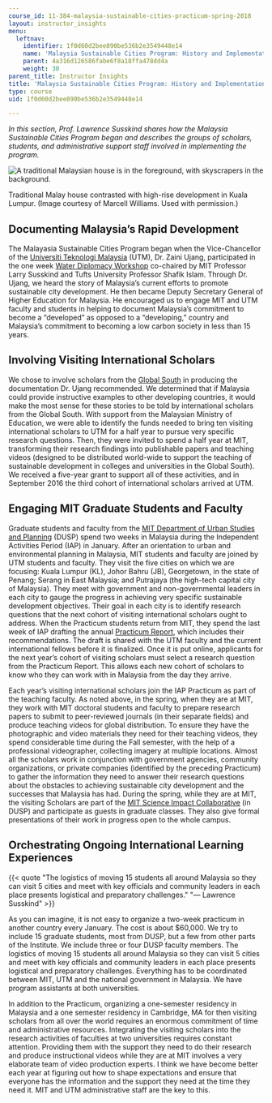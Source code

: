 ```yaml
---
course_id: 11-384-malaysia-sustainable-cities-practicum-spring-2018
layout: instructor_insights
menu:
  leftnav:
    identifier: 1f0d60d2bee890be536b2e3549448e14
    name: 'Malaysia Sustainable Cities Program: History and Implementation'
    parent: 4a316d126586fabe6f8a18ffa478dd4a
    weight: 30
parent_title: Instructor Insights
title: 'Malaysia Sustainable Cities Program: History and Implementation'
type: course
uid: 1f0d60d2bee890be536b2e3549448e14

---
```


_In this section, Prof. Lawrence Susskind shares how the Malaysia Sustainable Cities Program began and describes the groups of scholars, students, and administrative support staff involved in implementing the program._

![A traditional Malaysian house is in the foreground, with skyscrapers in the background. ](/coursemedia/11-384-malaysia-sustainable-cities-practicum-spring-2018/f446b47316a2ca7de84d33f5c7e86cd6_11-384-TLP.jpg)

Traditional Malay house contrasted with high-rise development in Kuala Lumpur. (Image courtesy of Marcell Williams. Used with permission.)

Documenting Malaysia’s Rapid Development
----------------------------------------

The Malayasia Sustainable Cities Program began when the Vice-Chancellor of the [Universiti Teknologi Malaysia](http://www.utm.my/) (UTM), Dr. Zaini Ujang, participated in the one week [Water Diplomacy Workshop](http://waterdiplomacy.org/workshop/) co-chaired by MIT Professor Larry Susskind and Tufts University Professor Shafik Islam. Through Dr. Ujang, we heard the story of Malaysia’s current efforts to promote sustainable city development. He then became Deputy Secretary General of Higher Education for Malaysia. He encouraged us to engage MIT and UTM faculty and students in helping to document Malaysia’s commitment to become a “developed” as opposed to a “developing,” country and Malaysia’s commitment to becoming a low carbon society in less than 15 years.

Involving Visiting International Scholars
-----------------------------------------

We chose to involve scholars from the [Global South](https://en.wikipedia.org/wiki/Global_South) in producing the documentation Dr. Ujang recommended. We determined that if Malaysia could provide instructive examples to other developing countries, it would make the most sense for these stories to be told by international scholars from the Global South. With support from the Malaysian Ministry of Education, we were able to identify the funds needed to bring ten visiting international scholars to UTM for a half year to pursue very specific research questions. Then, they were invited to spend a half year at MIT, transforming their research findings into publishable papers and teaching videos (designed to be distributed world-wide to support the teaching of sustainable development in colleges and universities in the Global South). We received a five-year grant to support all of these activities, and in September 2016 the third cohort of international scholars arrived at UTM.

Engaging MIT Graduate Students and Faculty
------------------------------------------

Graduate students and faculty from the [MIT Department of Urban Studies and Planning](http://dusp.mit.edu/) (DUSP) spend two weeks in Malaysia during the Independent Activities Period (IAP) in January. After an orientation to urban and environmental planning in Malaysia, MIT students and faculty are joined by UTM students and faculty. They visit the five cities on which we are focusing: Kuala Lumpur (KL), Johor Bahru (JB), Georgetown, in the state of Penang; Serang in East Malaysia; and Putrajaya (the high-tech capital city of Malaysia). They meet with government and non-governmental leaders in each city to gauge the progress in achieving very specific sustainable development objectives. Their goal in each city is to identify research questions that the next cohort of visiting international scholars ought to address. When the Practicum students return from MIT, they spend the last week of IAP drafting the annual [Practicum Report](https://malaysiacities.mit.edu/practicum2016), which includes their recommendations. The draft is shared with the UTM faculty and the current international fellows before it is finalized. Once it is put online, applicants for the next year’s cohort of visiting scholars must select a research question from the Practicum Report. This allows each new cohort of scholars to know who they can work with in Malaysia from the day they arrive.

Each year’s visiting international scholars join the IAP Practicum as part of the teaching faculty. As noted above, in the spring, when they are at MIT, they work with MIT doctoral students and faculty to prepare research papers to submit to peer-reviewed journals (in their separate fields) and produce teaching videos for global distribution. To ensure they have the photographic and video materials they need for their teaching videos, they spend considerable time during the Fall semester, with the help of a professional videographer, collecting imagery at multiple locations. Almost all the scholars work in conjunction with government agencies, community organizations, or private companies (identified by the preceding Practicum) to gather the information they need to answer their research questions about the obstacles to achieving sustainable city development and the successes that Malaysia has had. During the spring, while they are at MIT, the visiting Scholars are part of the [MIT Science Impact Collaborative](https://dusp.mit.edu/epp/project/mit-science-impact-collaborative) (in DUSP) and participate as guests in graduate classes. They also give formal presentations of their work in progress open to the whole campus.

Orchestrating Ongoing International Learning Experiences
--------------------------------------------------------

{{< quote "The logistics of moving 15 students all around Malaysia so they can visit 5 cities and meet with key officials and community leaders in each place presents logistical and preparatory challenges." "— Lawrence Susskind" >}}

As you can imagine, it is not easy to organize a two-week practicum in another country every January. The cost is about $60,000. We try to include 15 graduate students, most from DUSP, but a few from other parts of the Institute. We include three or four DUSP faculty members. The logistics of moving 15 students all around Malaysia so they can visit 5 cities and meet with key officials and community leaders in each place presents logistical and preparatory challenges. Everything has to be coordinated between MIT, UTM and the national government in Malaysia. We have program assistants at both universities.

In addition to the Practicum, organizing a one-semester residency in Malaysia and a one semester residency in Cambridge, MA for then visiting scholars from all over the world requires an enormous commitment of time and administrative resources. Integrating the visiting scholars into the research activities of faculties at two universities requires constant attention. Providing them with the support they need to do their research and produce instructional videos while they are at MIT involves a very elaborate team of video production experts. I think we have become better each year at figuring out how to shape expectations and ensure that everyone has the information and the support they need at the time they need it. MIT and UTM administrative staff are the key to this.